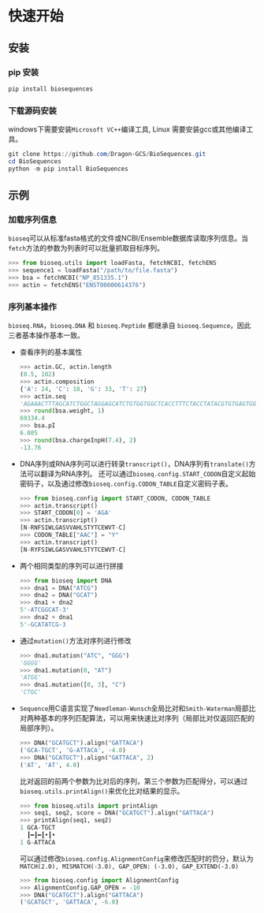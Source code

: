 # 快速开始

## 安装

### pip 安装

```ps1
pip install biosequences
```

### 下载源码安装

windows下需要安装``Microsoft VC++``编译工具, Linux 需要安装gcc或其他编译工具。

```ps1
git clone https://github.com/Dragon-GCS/BioSequences.git
cd BioSequences
python -m pip install BioSequences
```

## 示例

### 加载序列信息

`bioseq`可以从标准fasta格式的文件或NCBI/Ensemble数据库读取序列信息。当`fetch`方法的参数为列表时可以批量抓取目标序列。

```python
>>> from bioseq.utils import loadFasta, fetchNCBI, fetchENS
>>> sequence1 = loadFasta("/path/to/file.fasta")
>>> bsa = fetchNCBI("NP_851335.1")
>>> actin = fetchENS("ENST00000614376")
```

### 序列基本操作

``bioseq.RNA``，``bioseq.DNA`` 和 ``bioseq.Peptide`` 都继承自 ``bioseq.Sequence``，因此三者基本操作基本一致。

* 查看序列的基本属性

    ```python
    >>> actin.GC, actin.length
    (0.5, 102)
    >>> actin.composition
    {'A': 24, 'C': 18, 'G': 33, 'T': 27}
    >>> actin.seq
    'AGAAACTTTAGCATCTGGCTAGGAGCATCTGTGGTGGCTCACCTTTCTACCTATACGTGTGAGTGGGTGACCTGAGAGGAGTACGGTGAGCATATGAGGATG'
    >>> round(bsa.weight, 1)
    69334.4
    >>> bsa.pI
    6.805
    >>> round(bsa.chargeInpH(7.4), 2)
    -13.76
    ```

* DNA序列或RNA序列可以进行转录`transcript()`，DNA序列有`translate()`方法可以翻译为RNA序列。
  还可以通过`bioseq.config.START_CODON`自定义起始密码子，以及通过修改`bioseq.config.CODON_TABLE`自定义密码子表。

    ```python
    >>> from bioseq.config import START_CODON, CODON_TABLE
    >>> actin.transcript()
    >>> START_CODON[0] = 'AGA'
    >>> actin.transcript()
    [N-RNFSIWLGASVVAHLSTYTCEWVT-C]
    >>> CODON_TABLE["AAC"] = "Y"
    >>> actin.transcript()
    [N-RYFSIWLGASVVAHLSTYTCEWVT-C]
    ```

* 两个相同类型的序列可以进行拼接

    ```python
    >>> from bioseq import DNA
    >>> dna1 = DNA("ATCG")
    >>> dna2 = DNA("GCAT")
    >>> dna1 + dna2
    5'-ATCGGCAT-3'
    >>> dna2 + dna1
    5'-GCATATCG-3
    ```

* 通过`mutation()`方法对序列进行修改

    ```python
    >>> dna1.mutation("ATC", "GGG")
    'GGGG'
    >>> dna1.mutation(0, "AT")
    'ATGG'
    >>> dna1.mutation([0, 3], "C")
    'CTGC'
    ```

* `Sequence`用C语言实现了`Needleman-Wunsch`全局比对和`Smith-Waterman`局部比对两种基本的序列匹配算法，可以用来快速比对序列（局部比对仅返回匹配的局部序列）。

    ```python
    >>> DNA("GCATGCT").align("GATTACA")
    ('GCA-TGCT', 'G-ATTACA', -4.0)
    >>> DNA("GCATGCT").align("GATTACA", 2)
    ('AT', 'AT', 4.0)
    ```

    比对返回的前两个参数为比对后的序列，第三个参数为匹配得分，可以通过`bioseq.utils.printAlign()`来优化比对结果的显示。

    ```python
    >>> from bioseq.utils import printAlign
    >>> seq1, seq2, score = DNA("GCATGCT").align("GATTACA")
    >>> printAlign(seq1, seq2)
    1 GCA-TGCT
      ┃━┃━┃•┃•
    1 G-ATTACA
    ```

    可以通过修改`bioseq.config.AlignmentConfig`来修改匹配时的罚分，默认为`MATCH(2.0), MISMATCH(-3.0), GAP_OPEN: (-3.0), GAP_EXTEND(-3.0)`

    ```python
    >>> from bioseq.config import AlignmentConfig
    >>> AlignmentConfig.GAP_OPEN = -10
    >>> DNA("GCATGCT").align("GATTACA")
    ('GCATGCT', 'GATTACA', -6.0)
    ```
